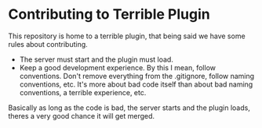 # Contributing to Terrible Plugin
This repository is home to a terrible plugin, that being said we have some rules about contributing.

- The server must start and the plugin must load.
- Keep a good development experience. By this I mean, follow conventions. Don't remove everything from the .gitignore,
follow naming conventions, etc. It's more about bad code itself than about bad naming conventions, a terrible experience, etc.

Basically as long as the code is bad, the server starts and the plugin loads, theres a very good chance it will get merged.
